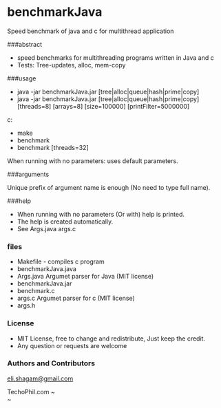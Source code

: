 # benchmarkJava
Speed benchmark of java and c for multithread application

###abstract

* speed benchmarks for multithreading programs written in Java and c
* Tests: Tree-updates, alloc, mem-copy

###usage

* java -jar benchmarkJava.jar   [tree|alloc|queue|hash|prime|copy]
* java -jar benchmarkJava.jar   [tree|alloc|queue|hash|prime|copy] [threads=8] [arrays=8] [size=100000] [printFilter=5000000]


c:

* make
* benchmark
* benchmark [threads=32] 

When running with no parameters: uses default parameters.


###arguments

Unique prefix of argument name is enough (No need to type full name).

###help

* When running with no parameters (Or with) help is printed.
* The help is created automatically.
* See Args.java args.c

### files

* Makefile -  compiles c program
* benchmarkJava.java
* Args.java             Argumet parser for Java (MIT license)</li>
* benchmarkJava.jar
* benchmark.c
* args.c                Argumet parser for c (MIT license)</li>
* args.h


### License

* MIT License, free to change and redistribute, Just keep the credit.
* Any question or requests are welcome

<h3>
<a id="authors-and-contributors" class="anchor" href="#authors-and-contributors" aria-hidden="true"><span aria-hidden="true" class="octicon octicon-link"></span></a>Authors and Contributors</h3>

<p><a href="mailto:eli.shagam@gmail.com">eli.shagam@gmail.com</a></p>

TechoPhil.com
~                                                                                      
~       
